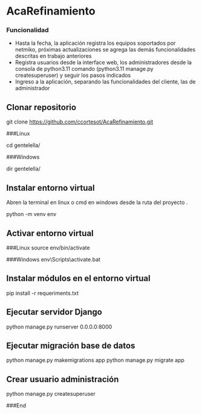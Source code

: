 # AcaRefinamiento

### Funcionalidad

-	Hasta la fecha, la aplicación registra los equipos soportados por netmiko, próximas actualizaciones se agrega las demás funcionalidades descritas en trabajo anteriores
-	Registra usuarios desde la interface web, los administradores desde la consola de python3.11 comando (python3.11 manage.py createsuperuser) y seguir los pasos indicados
-	Ingreso a la aplicación, separando las funcionalidades del cliente, las de administrador 


Clonar repositorio
-------------
git clone https://github.com/ccortesot/AcaRefinamiento.git

###Linux

cd gentelella/

###Windows

dir gentelella/

Instalar entorno virtual
-------------
Abren la terminal en linux o cmd en windows desde la ruta del proyecto .

python -m venv env 

Activar entorno virtual
-------------

###Linux
source env/bin/activate

###Windows
env\Scripts\activate.bat

Instalar módulos en el entorno virtual
-------------

pip install -r  requeriments.txt 

Ejecutar servidor Django
-------------

python manage.py runserver 0.0.0.0:8000


Ejecutar migración  base de datos
-------------
python manage.py makemigrations app
python manage.py  migrate app

Crear usuario administración
-------------
python manage.py createsuperuser



###End
